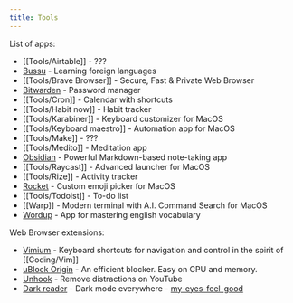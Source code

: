```yaml
---
title: Tools
---
```


List of apps:
- [[Tools/Airtable]] - ???
- [Bussu](https://www.busuu.com/) - Learning foreign languages
- [[Tools/Brave Browser]] - Secure, Fast & Private Web Browser
- [Bitwarden](https://bitwarden.com/) - Password manager
- [[Tools/Cron]] - Calendar with shortcuts
- [[Tools/Habit now]] - Habit tracker
- [[Tools/Karabiner]] - Keyboard customizer for MacOS
- [[Tools/Keyboard maestro]] - Automation app for MacOS
- [[Tools/Make]] - ???
- [[Tools/Medito]] - Meditation app
- [Obsidian](https://obsidian.md/) - Powerful Markdown-based note-taking app
- [[Tools/Raycast]] - Advanced launcher for MacOS
- [[Tools/Rize]] - Activity tracker
- [Rocket](https://matthewpalmer.net/rocket/) - Custom emoji picker for MacOS
- [[Tools/Todoist]] - To-do list
- [[Warp]] - Modern terminal with A.I. Command Search for MacOS
 - [Wordup](https://www.wordupapp.co/) - App for mastering english vocabulary

Web Browser extensions:
- [Vimium](https://chrome.google.com/webstore/detail/vimium/dbepggeogbaibhgnhhndojpepiihcmeb?hl=en) - Keyboard shortcuts for navigation and control in the spirit of [[Coding/Vim]]
- [uBlock Origin](https://chrome.google.com/webstore/detail/vimium/dbepggeogbaibhgnhhndojpepiihcmeb?hl=en) - An efficient blocker. Easy on CPU and memory.
- [Unhook](https://chrome.google.com/webstore/detail/unhook-remove-youtube-rec/khncfooichmfjbepaaaebmommgaepoid?hl=en) -  Remove distractions on YouTube
- [Dark reader](https://chrome.google.com/webstore/detail/dark-reader/eimadpbcbfnmbkopoojfekhnkhdbieeh) - Dark mode everywhere - [my-eyes-feel-good](https://youtu.be/bx3--22D4E4?t=120)
